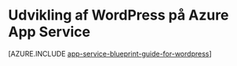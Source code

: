 <properties 
    pageTitle="Udvikling af WordPress på Azure App Service" 
    description="Lær de bedste fremgangsmåder til at udvikle og skalering WordPress på Azure." 
    keywords="App-tjenesten, azure-app-tjenesten, skala wordpress SVG wordpress, wordpress"
    services="app-service" 
    documentationCenter="" 
    authors="sunbuild" 
    manager="wpickett" 
    editor=""/>

<tags 
    ms.service="app-service" 
    ms.workload="na" 
    ms.tgt_pltfrm="na" 
    ms.devlang="na" 
    ms.topic="article" 
    ms.date="02/26/2016" 
    ms.author="sunbuild"/>

# <a name="developing-wordpress-on-azure-app-service"></a>Udvikling af WordPress på Azure App Service

[AZURE.INCLUDE [app-service-blueprint-guide-for-wordpress](../../includes/app-service-blueprint-guide-for-wordpress.md)]